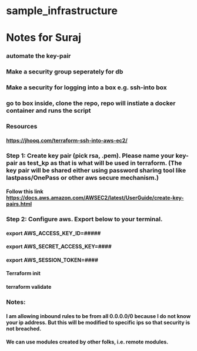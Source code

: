 # sample_infrastructure

# Notes for Suraj
### automate the key-pair
### Make a security group seperately for db
### Make a security for logging into a box e.g. ssh-into box
### go to box inside, clone the repo, repo will instiate a docker container and runs the script


###  Resources

#### https://jhooq.com/terraform-ssh-into-aws-ec2/


### Step 1: Create key pair (pick rsa, .pem). Please name your key-pair as test_kp as that is what will be used in terraform. (The key pair will be shared either using password sharing tool like lastpass/OnePass or other aws secure mechanism.)
#### Follow this link https://docs.aws.amazon.com/AWSEC2/latest/UserGuide/create-key-pairs.html

### Step 2: Configure aws. Export below to your terminal.
#### export AWS_ACCESS_KEY_ID=#####
#### export AWS_SECRET_ACCESS_KEY=####
#### export AWS_SESSION_TOKEN=####

#### Terraform init
#### terraform validate

### Notes:
#### I am allowing inbound rules to be from all 0.0.0.0/0 because I do not know your ip address. But this will be modified to specific ips so that security is not breached.
#### We can use modules created by other folks, i.e. remote modules.



